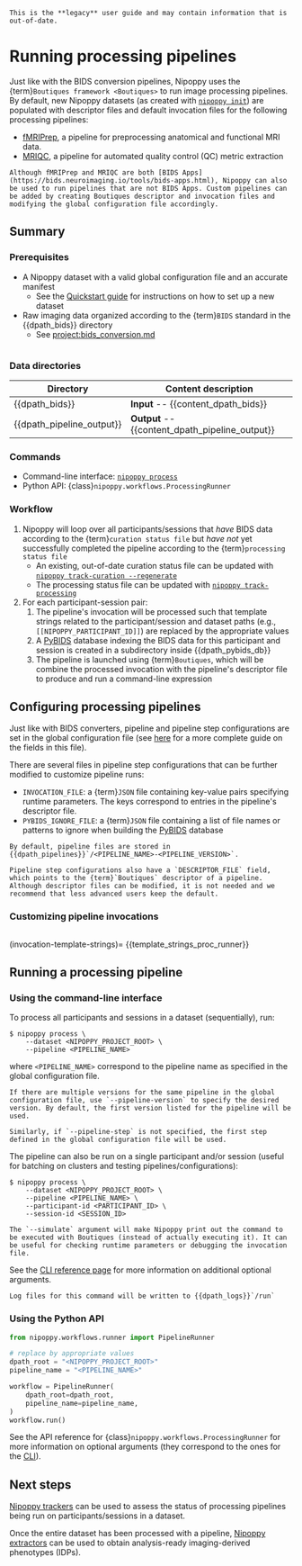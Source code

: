 ```{attention}
This is the **legacy** user guide and may contain information that is out-of-date.
```

# Running processing pipelines

Just like with the BIDS conversion pipelines, Nipoppy uses the {term}`Boutiques framework <Boutiques>` to run image processing pipelines. By default, new Nipoppy datasets (as created with [`nipoppy init`](<project:../../cli_reference/init.rst>)) are populated with descriptor files and default invocation files for the following processing pipelines:
- [fMRIPrep](https://fmriprep.org/en/stable/), a pipeline for preprocessing anatomical and functional MRI data.
- [MRIQC](https://mriqc.readthedocs.io/en/latest/index.html), a pipeline for automated quality control (QC) metric extraction

```{note}
Although fMRIPrep and MRIQC are both [BIDS Apps](https://bids.neuroimaging.io/tools/bids-apps.html), Nipoppy can also be used to run pipelines that are not BIDS Apps. Custom pipelines can be added by creating Boutiques descriptor and invocation files and modifying the global configuration file accordingly.
```

## Summary

### Prerequisites

- A Nipoppy dataset with a valid global configuration file and an accurate manifest
    - See the [Quickstart guide](../../overview/quickstart/index.md) for instructions on how to set up a new dataset
- Raw imaging data organized according to the {term}`BIDS` standard in the {{dpath_bids}} directory
    - See <project:bids_conversion.md>

```{include} ./inserts/apptainer_stub.md
```

### Data directories

| Directory | Content description |
|---|---|
| {{dpath_bids}} | **Input** -- {{content_dpath_bids}} |
| {{dpath_pipeline_output}} | **Output** -- {{content_dpath_pipeline_output}} |

### Commands

- Command-line interface: [`nipoppy process`](<project:../../cli_reference/process.rst>)
- Python API: {class}`nipoppy.workflows.ProcessingRunner`

### Workflow

1. Nipoppy will loop over all participants/sessions that *have* BIDS data according to the {term}`curation status file` but *have not* yet successfully completed the pipeline according to the {term}`processing status file`
    - An existing, out-of-date curation status file can be updated with [`nipoppy track-curation --regenerate`](../../cli_reference/track_curation.rst)
    - The processing status file can be updated with [`nipoppy track-processing`](../../cli_reference/track_processing.rst)
2. For each participant-session pair:
    1. The pipeline's invocation will be processed such that template strings related to the participant/session and dataset paths (e.g., `[[NIPOPPY_PARTICIPANT_ID]]`) are replaced by the appropriate values
    2. A [PyBIDS](https://bids-standard.github.io/pybids/) database indexing the BIDS data for this participant and session is created in a subdirectory inside {{dpath_pybids_db}}
    3. The pipeline is launched using {term}`Boutiques`, which will be combine the processed invocation with the pipeline's descriptor file to produce and run a command-line expression

## Configuring processing pipelines

Just like with BIDS converters, pipeline and pipeline step configurations are set in the global configuration file (see [here](./global_config.md) for a more complete guide on the fields in this file).

There are several files in pipeline step configurations that can be further modified to customize pipeline runs:
- `INVOCATION_FILE`: a {term}`JSON` file containing key-value pairs specifying runtime parameters. The keys correspond to entries in the pipeline's descriptor file.
- `PYBIDS_IGNORE_FILE`: a {term}`JSON` file containing a list of file names or patterns to ignore when building the [PyBIDS](https://bids-standard.github.io/pybids/) database

```{note}
By default, pipeline files are stored in {{dpath_pipelines}}`/<PIPELINE_NAME>-<PIPELINE_VERSION>`.
```

```{warning}
Pipeline step configurations also have a `DESCRIPTOR_FILE` field, which points to the {term}`Boutiques` descriptor of a pipeline. Although descriptor files can be modified, it is not needed and we recommend that less advanced users keep the default.
```

### Customizing pipeline invocations

```{include} ./inserts/boutiques_stub.md
```

(invocation-template-strings)=
{{template_strings_proc_runner}}

## Running a processing pipeline

### Using the command-line interface

To process all participants and sessions in a dataset (sequentially), run:
```console
$ nipoppy process \
    --dataset <NIPOPPY_PROJECT_ROOT> \
    --pipeline <PIPELINE_NAME>
```
where `<PIPELINE_NAME>` correspond to the pipeline name as specified in the global configuration file.

```{note}
If there are multiple versions for the same pipeline in the global configuration file, use `--pipeline-version` to specify the desired version. By default, the first version listed for the pipeline will be used.

Similarly, if `--pipeline-step` is not specified, the first step defined in the global configuration file will be used.
```

The pipeline can also be run on a single participant and/or session (useful for batching on clusters and testing pipelines/configurations):
```console
$ nipoppy process \
    --dataset <NIPOPPY_PROJECT_ROOT> \
    --pipeline <PIPELINE_NAME> \
    --participant-id <PARTICIPANT_ID> \
    --session-id <SESSION_ID>
```

```{hint}
The `--simulate` argument will make Nipoppy print out the command to be executed with Boutiques (instead of actually executing it). It can be useful for checking runtime parameters or debugging the invocation file.
```

See the [CLI reference page](<project:../../cli_reference/process.rst>) for more information on additional optional arguments.

```{note}
Log files for this command will be written to {{dpath_logs}}`/run`
```

### Using the Python API

```python
from nipoppy.workflows.runner import PipelineRunner

# replace by appropriate values
dpath_root = "<NIPOPPY_PROJECT_ROOT>"
pipeline_name = "<PIPELINE_NAME>"

workflow = PipelineRunner(
    dpath_root=dpath_root,
    pipeline_name=pipeline_name,
)
workflow.run()
```

See the API reference for {class}`nipoppy.workflows.ProcessingRunner` for more information on optional arguments (they correspond to the ones for the [CLI](<project:../../cli_reference/process.rst>)).

## Next steps

[Nipoppy trackers](./tracking.md) can be used to assess the status of processing pipelines being run on participants/sessions in a dataset.

Once the entire dataset has been processed with a pipeline, [Nipoppy extractors](./extraction.md) can be used to obtain analysis-ready imaging-derived phenotypes (IDPs).
